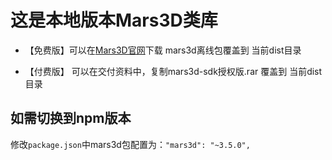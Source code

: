 # 这是本地版本Mars3D类库

- 【免费版】可以在[Mars3D官网](http://mars3d.cn/download.html)下载 mars3d离线包覆盖到 当前dist目录 

- 【付费版】 可以在交付资料中，复制mars3d-sdk授权版.rar 覆盖到 当前dist目录 


## 如需切换到npm版本
 修改`package.json`中mars3d包配置为：`"mars3d": "~3.5.0",`
 